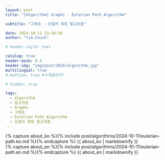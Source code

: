 ```yaml
---
layout: post
title: "[Algorithm] Graphs - Eulerian Path Algorithm"

subtitle: "그레프 - 오일러 회로 알고리즘"

date: 2024-10-11 13:34:56
author: "lim.Chuck"

# header-style: text

catalog: true
header-mask: 0.4
header-img: "img/post/2024/algorithm.jpg"
multilingual: true
# mathjax: true #수학쓸껀지?

# hidden: true

tags:
  - algorithm
  - 알고리즘
  - Graphs
  - 그래프
  - Eulerian Path Algorithm
  - 오일러 회로 알고리즘
---
```


<div class="ko post-container">
    {% capture about_ko %}{% include post/algorithms/2024-10-11/eulerian-path.ko.md %}{% endcapture %}
    {{ about_ko | markdownify }}
</div>
<div class="en post-container">
    {% capture about_en %}{% include post/algorithms/2024-10-11/eulerian-path.en.md %}{% endcapture %}
    {{ about_en | markdownify }}
</div>
